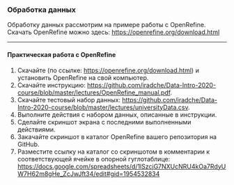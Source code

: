 ### Обработка данных

Обработку данных рассмотрим на примере работы с OpenRefine.     
Скачать OpenRefine можно здесь: https://openrefine.org/download.html     

      
      
___________


#### Практическая работа с OpenRefine

1. Скачайте (по ссылке: https://openrefine.org/download.html) и установить OpenRefine на свой компьютер.
2. Скачайте инструкцию: https://github.com/iradche/Data-Intro-2020-course/blob/master/lectures/OpenRefine_manual.pdf.        
3. Скачайте тестовый набор данных: https://github.com/iradche/Data-Intro-2020-course/blob/master/lectures/universityData.csv.         
4. Выполните действия с набором данных, описанные в инструкции.    
5. Сделайте скриншот экрана с последними выполненными действиями.    
6. Закачайте скриншот в каталог OpenRefine вашего репозитория на GitHub.    
7. Разместите ссылку на каталог со скриншотом в комментарии к соответствующей ячейке в опорной гуглотаблице: https://docs.google.com/spreadsheets/d/1lSzcjG7NXUcNRU4kOa7RdyUW7H62m8gHe_ZcJwJft34/edit#gid=1954532834

